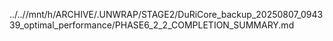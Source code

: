 ../..//mnt/h/ARCHIVE/.UNWRAP/STAGE2/DuRiCore_backup_20250807_094339_optimal_performance/PHASE6_2_2_COMPLETION_SUMMARY.md